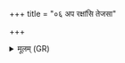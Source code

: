 +++
title = "०६ अप रक्षांसि तेजसा"

+++
<details><summary>मूलम् (GR)</summary>

अप रक्षांसि तेजसा  
देवेभ्यो हव्यम् अर्च तम् ।  
व्यचस्वान् सप्रथा असि ॥
</details>